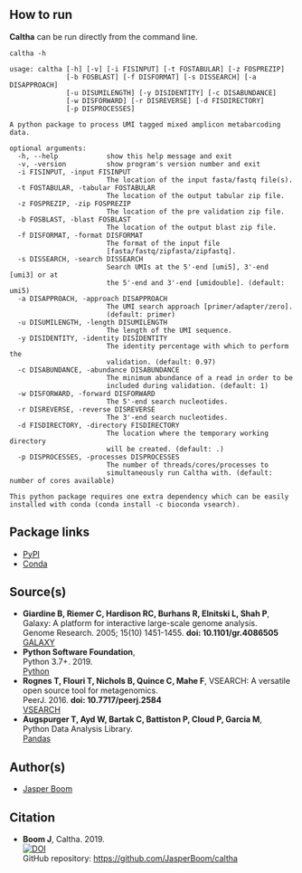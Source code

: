 ## How to run
__Caltha__ can be run directly from the command line.
```
caltha -h

usage: caltha [-h] [-v] [-i FISINPUT] [-t FOSTABULAR] [-z FOSPREZIP]
              [-b FOSBLAST] [-f DISFORMAT] [-s DISSEARCH] [-a DISAPPROACH]
              [-u DISUMILENGTH] [-y DISIDENTITY] [-c DISABUNDANCE]
              [-w DISFORWARD] [-r DISREVERSE] [-d FISDIRECTORY]
              [-p DISPROCESSES]

A python package to process UMI tagged mixed amplicon metabarcoding data.

optional arguments:
  -h, --help            show this help message and exit
  -v, -version          show program's version number and exit
  -i FISINPUT, -input FISINPUT
                        The location of the input fasta/fastq file(s).
  -t FOSTABULAR, -tabular FOSTABULAR
                        The location of the output tabular zip file.
  -z FOSPREZIP, -zip FOSPREZIP
                        The location of the pre validation zip file.
  -b FOSBLAST, -blast FOSBLAST
                        The location of the output blast zip file.
  -f DISFORMAT, -format DISFORMAT
                        The format of the input file
                        [fasta/fastq/zipfasta/zipfastq].
  -s DISSEARCH, -search DISSEARCH
                        Search UMIs at the 5'-end [umi5], 3'-end [umi3] or at
                        the 5'-end and 3'-end [umidouble]. (default: umi5)
  -a DISAPPROACH, -approach DISAPPROACH
                        The UMI search approach [primer/adapter/zero].
                        (default: primer)
  -u DISUMILENGTH, -length DISUMILENGTH
                        The length of the UMI sequence.
  -y DISIDENTITY, -identity DISIDENTITY
                        The identity percentage with which to perform the
                        validation. (default: 0.97)
  -c DISABUNDANCE, -abundance DISABUNDANCE
                        The minimum abundance of a read in order to be
                        included during validation. (default: 1)
  -w DISFORWARD, -forward DISFORWARD
                        The 5'-end search nucleotides.
  -r DISREVERSE, -reverse DISREVERSE
                        The 3'-end search nucleotides.
  -d FISDIRECTORY, -directory FISDIRECTORY
                        The location where the temporary working directory
                        will be created. (default: .)
  -p DISPROCESSES, -processes DISPROCESSES
                        The number of threads/cores/processes to
                        simultaneously run Caltha with. (default: number of cores available)

This python package requires one extra dependency which can be easily
installed with conda (conda install -c bioconda vsearch).
```

## Package links
* [PyPI](https://pypi.org/project/caltha/)
* [Conda](https://anaconda.org/jboom/caltha)

## Source(s)
* __Giardine B, Riemer C, Hardison RC, Burhans R, Elnitski L, Shah P__,  
  Galaxy: A platform for interactive large-scale genome analysis.  
  Genome Research. 2005; 15(10) 1451-1455. __doi: 10.1101/gr.4086505__  
  [GALAXY](https://www.galaxyproject.org/)
* __Python Software Foundation__,  
  Python 3.7+. 2019.  
  [Python](https://www.python.org/)
* __Rognes T, Flouri T, Nichols B, Quince C, Mahe F__,
  VSEARCH: A versatile open source tool for metagenomics.  
  PeerJ. 2016. __doi: 10.7717/peerj.2584__  
  [VSEARCH](https://github.com/torognes/vsearch)
* __Augspurger T, Ayd W, Bartak C, Battiston P, Cloud P, Garcia M__,  
  Python Data Analysis Library.  
  [Pandas](https://pandas.pydata.org/)

## Author(s)
* [Jasper Boom](https://github.com/JasperBoom)

## Citation
* __Boom J__, Caltha. 2019.  
  [![DOI](https://zenodo.org/badge/216898964.svg)](https://zenodo.org/badge/latestdoi/216898964)  
  GitHub repository: https://github.com/JasperBoom/caltha
